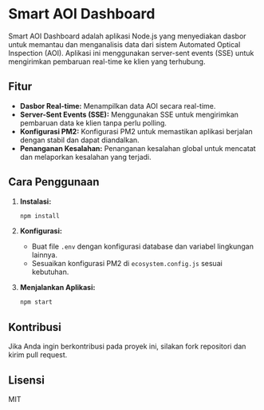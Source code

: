 # Smart AOI Dashboard

Smart AOI Dashboard adalah aplikasi Node.js yang menyediakan dasbor untuk memantau dan menganalisis data dari sistem Automated Optical Inspection (AOI). Aplikasi ini menggunakan server-sent events (SSE) untuk mengirimkan pembaruan real-time ke klien yang terhubung.

## Fitur

*   **Dasbor Real-time:** Menampilkan data AOI secara real-time.
*   **Server-Sent Events (SSE):** Menggunakan SSE untuk mengirimkan pembaruan data ke klien tanpa perlu polling.
*   **Konfigurasi PM2:** Konfigurasi PM2 untuk memastikan aplikasi berjalan dengan stabil dan dapat diandalkan.
*   **Penanganan Kesalahan:** Penanganan kesalahan global untuk mencatat dan melaporkan kesalahan yang terjadi.

## Cara Penggunaan

1.  **Instalasi:**

    ```bash
    npm install
    ```

2.  **Konfigurasi:**

    *   Buat file `.env` dengan konfigurasi database dan variabel lingkungan lainnya.
    *   Sesuaikan konfigurasi PM2 di `ecosystem.config.js` sesuai kebutuhan.

3.  **Menjalankan Aplikasi:**

    ```bash
    npm start
    ```

## Kontribusi

Jika Anda ingin berkontribusi pada proyek ini, silakan fork repositori dan kirim pull request.

## Lisensi

MIT
